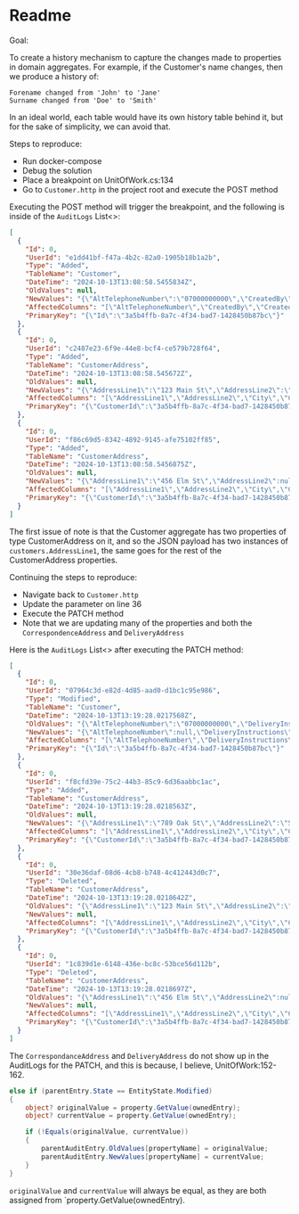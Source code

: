 
# Readme

Goal:

To create a history mechanism to capture the changes made to properties in domain aggregates. For example, if the Customer's name changes, then we produce a history of:
```
Forename changed from 'John' to 'Jane'
Surname changed from 'Doe' to 'Smith'
```
In an ideal world, each table would have its own history table behind it, but for the sake of simplicity, we can avoid that.

Steps to reproduce:

- Run docker-compose
- Debug the solution
- Place a breakpoint on UnitOfWork.cs:134
- Go to `Customer.http` in the project root and execute the POST method

Executing the POST method will trigger the breakpoint, and the following is inside of the `AuditLogs` List<>:

```json
[
  {
    "Id": 0,
    "UserId": "e1dd41bf-f47a-4b2c-82a0-1905b18b1a2b",
    "Type": "Added",
    "TableName": "Customer",
    "DateTime": "2024-10-13T13:08:58.5455834Z",
    "OldValues": null,
    "NewValues": "{\"AltTelephoneNumber\":\"07000000000\",\"CreatedBy\":\"879f67ca-06ff-4b8f-b363-7a154d546c1b\",\"CreatedOnUtc\":\"2024-10-13T13:08:58.5249051Z\",\"DeliveryInstructions\":\"Leave at the front door\",\"Email\":\"john.doe@example.com\",\"Forename\":\"John\",\"MarketingOptIn\":true,\"MobilePhoneNumber\":\"07000000000\",\"ModifiedBy\":null,\"ModifiedOnUtc\":null,\"SmsMarketing\":true,\"Surname\":\"Doe\",\"Title\":\"Mr\",\"WelcomeCallComplete\":false,\"customers.AddressLine1\":\"456 Elm St\",\"customers.AddressLine2\":null,\"customers.City\":\"Othertown\",\"customers.County\":\"State\",\"customers.Postcode\":\"67890\"}",
    "AffectedColumns": "[\"AltTelephoneNumber\",\"CreatedBy\",\"CreatedOnUtc\",\"DeliveryInstructions\",\"Email\",\"Forename\",\"MarketingOptIn\",\"MobilePhoneNumber\",\"ModifiedBy\",\"ModifiedOnUtc\",\"SmsMarketing\",\"Surname\",\"Title\",\"WelcomeCallComplete\",\"customers.AddressLine1\",\"customers.AddressLine2\",\"customers.City\",\"customers.County\",\"customers.Postcode\"]",
    "PrimaryKey": "{\"Id\":\"3a5b4ffb-8a7c-4f34-bad7-1428450b87bc\"}"
  },
  {
    "Id": 0,
    "UserId": "c2487e23-6f9e-44e8-bcf4-ce579b728f64",
    "Type": "Added",
    "TableName": "CustomerAddress",
    "DateTime": "2024-10-13T13:08:58.545672Z",
    "OldValues": null,
    "NewValues": "{\"AddressLine1\":\"123 Main St\",\"AddressLine2\":\"Apt 4\",\"City\":\"Anytown\",\"County\":\"State\",\"Postcode\":\"12345\"}",
    "AffectedColumns": "[\"AddressLine1\",\"AddressLine2\",\"City\",\"County\",\"Postcode\"]",
    "PrimaryKey": "{\"CustomerId\":\"3a5b4ffb-8a7c-4f34-bad7-1428450b87bc\"}"
  },
  {
    "Id": 0,
    "UserId": "f86c69d5-8342-4892-9145-afe75102ff85",
    "Type": "Added",
    "TableName": "CustomerAddress",
    "DateTime": "2024-10-13T13:08:58.5456875Z",
    "OldValues": null,
    "NewValues": "{\"AddressLine1\":\"456 Elm St\",\"AddressLine2\":null,\"City\":\"Othertown\",\"County\":\"State\",\"Postcode\":\"67890\"}",
    "AffectedColumns": "[\"AddressLine1\",\"AddressLine2\",\"City\",\"County\",\"Postcode\"]",
    "PrimaryKey": "{\"CustomerId\":\"3a5b4ffb-8a7c-4f34-bad7-1428450b87bc\"}"
  }
]
```

The first issue of note is that the Customer aggregate has two properties of type CustomerAddress on it, and so the JSON payload has two instances of `customers.AddressLine1`, the same goes for the rest of the CustomerAddress properties.

Continuing the steps to reproduce:

- Navigate back to `Customer.http`
- Update the parameter on line 36
- Execute the PATCH method
- Note that we are updating many of the properties and both the `CorrespondenceAddress` and `DeliveryAddress`

Here is the `AuditLogs` List<> after executing the PATCH method:

```json
[
  {
    "Id": 0,
    "UserId": "07964c3d-e82d-4d85-aad0-d1bc1c95e986",
    "Type": "Modified",
    "TableName": "Customer",
    "DateTime": "2024-10-13T13:19:28.0217568Z",
    "OldValues": "{\"AltTelephoneNumber\":\"07000000000\",\"DeliveryInstructions\":\"Leave at the front door\",\"Email\":\"john.doe@example.com\",\"MarketingOptIn\":true,\"SmsMarketing\":true,\"WelcomeCallComplete\":false}",
    "NewValues": "{\"AltTelephoneNumber\":null,\"DeliveryInstructions\":null,\"Email\":\"john.doe.updated@example.com\",\"MarketingOptIn\":false,\"SmsMarketing\":false,\"WelcomeCallComplete\":true}",
    "AffectedColumns": "[\"AltTelephoneNumber\",\"DeliveryInstructions\",\"Email\",\"MarketingOptIn\",\"SmsMarketing\",\"WelcomeCallComplete\"]",
    "PrimaryKey": "{\"Id\":\"3a5b4ffb-8a7c-4f34-bad7-1428450b87bc\"}"
  },
  {
    "Id": 0,
    "UserId": "f8cfd39e-75c2-44b3-85c9-6d36aabbc1ac",
    "Type": "Added",
    "TableName": "CustomerAddress",
    "DateTime": "2024-10-13T13:19:28.0218563Z",
    "OldValues": null,
    "NewValues": "{\"AddressLine1\":\"789 Oak St\",\"AddressLine2\":\"Suite 10\",\"City\":\"Newtown\",\"County\":\"State\",\"Postcode\":\"54321\"}",
    "AffectedColumns": "[\"AddressLine1\",\"AddressLine2\",\"City\",\"County\",\"Postcode\"]",
    "PrimaryKey": "{\"CustomerId\":\"3a5b4ffb-8a7c-4f34-bad7-1428450b87bc\"}"
  },
  {
    "Id": 0,
    "UserId": "30e36daf-08d6-4cb8-b748-4c412443d0c7",
    "Type": "Deleted",
    "TableName": "CustomerAddress",
    "DateTime": "2024-10-13T13:19:28.0218642Z",
    "OldValues": "{\"AddressLine1\":\"123 Main St\",\"AddressLine2\":\"Apt 4\",\"City\":\"Anytown\",\"County\":\"State\",\"Postcode\":\"12345\"}",
    "NewValues": null,
    "AffectedColumns": "[\"AddressLine1\",\"AddressLine2\",\"City\",\"County\",\"Postcode\"]",
    "PrimaryKey": "{\"CustomerId\":\"3a5b4ffb-8a7c-4f34-bad7-1428450b87bc\"}"
  },
  {
    "Id": 0,
    "UserId": "1c839d1e-6148-436e-bc8c-53bce56d112b",
    "Type": "Deleted",
    "TableName": "CustomerAddress",
    "DateTime": "2024-10-13T13:19:28.0218697Z",
    "OldValues": "{\"AddressLine1\":\"456 Elm St\",\"AddressLine2\":null,\"City\":\"Othertown\",\"County\":\"State\",\"Postcode\":\"67890\"}",
    "NewValues": null,
    "AffectedColumns": "[\"AddressLine1\",\"AddressLine2\",\"City\",\"County\",\"Postcode\"]",
    "PrimaryKey": "{\"CustomerId\":\"3a5b4ffb-8a7c-4f34-bad7-1428450b87bc\"}"
  }
]
```

The `CorrespondanceAddress` and `DeliveryAddress` do not show up in the AuditLogs for the PATCH, and this is because, I believe, UnitOfWork:152-162.
```csharp
else if (parentEntry.State == EntityState.Modified)
{
    object? originalValue = property.GetValue(ownedEntry);
    object? currentValue = property.GetValue(ownedEntry);

    if (!Equals(originalValue, currentValue))
    {
        parentAuditEntry.OldValues[propertyName] = originalValue;
        parentAuditEntry.NewValues[propertyName] = currentValue;
    }
}
```
`originalValue` and `currentValue` will always be equal, as they are both assigned from `property.GetValue(ownedEntry).


